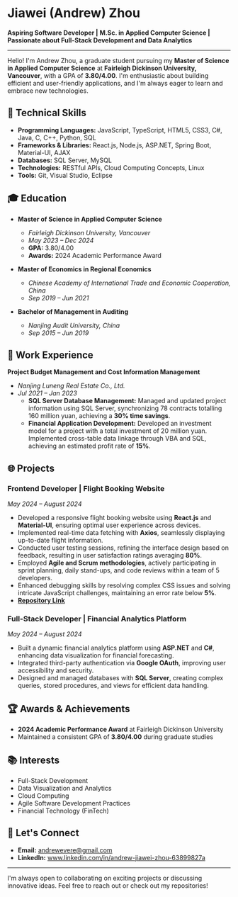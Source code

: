 # Jiawei (Andrew) Zhou

**Aspiring Software Developer | M.Sc. in Applied Computer Science | Passionate about Full-Stack Development and Data Analytics**

---

Hello! I'm Andrew Zhou, a graduate student pursuing my **Master of Science in Applied Computer Science** at **Fairleigh Dickinson University, Vancouver**, with a GPA of **3.80/4.00**. I'm enthusiastic about building efficient and user-friendly applications, and I'm always eager to learn and embrace new technologies.

## 🔧 Technical Skills

- **Programming Languages:** JavaScript, TypeScript, HTML5, CSS3, C#, Java, C, C++, Python, SQL
- **Frameworks & Libraries:** React.js, Node.js, ASP.NET, Spring Boot, Material-UI, AJAX
- **Databases:** SQL Server, MySQL
- **Technologies:** RESTful APIs, Cloud Computing Concepts, Linux
- **Tools:** Git, Visual Studio, Eclipse

## 🎓 Education

- **Master of Science in Applied Computer Science**
  - *Fairleigh Dickinson University, Vancouver*
  - *May 2023 – Dec 2024*
  - **GPA:** 3.80/4.00
  - **Awards:** 2024 Academic Performance Award

- **Master of Economics in Regional Economics**
  - *Chinese Academy of International Trade and Economic Cooperation, China*
  - *Sep 2019 – Jun 2021*

- **Bachelor of Management in Auditing**
  - *Nanjing Audit University, China*
  - *Sep 2015 – Jun 2019*

## 💼 Work Experience

**Project Budget Management and Cost Information Management**
- *Nanjing Luneng Real Estate Co., Ltd.*
- *Jul 2021 – Jan 2023*
  - **SQL Server Database Management:** Managed and updated project information using SQL Server, synchronizing 78 contracts totalling 160 million yuan, achieving a **30% time savings**.
  - **Financial Application Development:** Developed an investment model for a project with a total investment of 20 million yuan. Implemented cross-table data linkage through VBA and SQL, achieving an estimated profit rate of **15%**.

## 🌐 Projects

### Frontend Developer | **Flight Booking Website**
*May 2024 – August 2024*

- Developed a responsive flight booking website using **React.js** and **Material-UI**, ensuring optimal user experience across devices.
- Implemented real-time data fetching with **Axios**, seamlessly displaying up-to-date flight information.
- Conducted user testing sessions, refining the interface design based on feedback, resulting in user satisfaction ratings averaging **80%**.
- Employed **Agile and Scrum methodologies**, actively participating in sprint planning, daily stand-ups, and code reviews within a team of 5 developers.
- Enhanced debugging skills by resolving complex CSS issues and solving intricate JavaScript challenges, maintaining an error rate below **5%**.
- **[Repository Link](#)** 

### Full-Stack Developer | **Financial Analytics Platform**
*May 2024 – August 2024*

- Built a dynamic financial analytics platform using **ASP.NET** and **C#**, enhancing data visualization for financial forecasting.
- Integrated third-party authentication via **Google OAuth**, improving user accessibility and security.
- Designed and managed databases with **SQL Server**, creating complex queries, stored procedures, and views for efficient data handling.

## 🏆 Awards & Achievements

- **2024 Academic Performance Award** at Fairleigh Dickinson University
- Maintained a consistent GPA of **3.80/4.00** during graduate studies

## 📚 Interests

- Full-Stack Development
- Data Visualization and Analytics
- Cloud Computing
- Agile Software Development Practices
- Financial Technology (FinTech)

## 🤝 Let's Connect

- **Email:** andrewevere@gmail.com
- **LinkedIn:** www.linkedin.com/in/andrew-jiawei-zhou-63899827a
---

I'm always open to collaborating on exciting projects or discussing innovative ideas. Feel free to reach out or check out my repositories!
